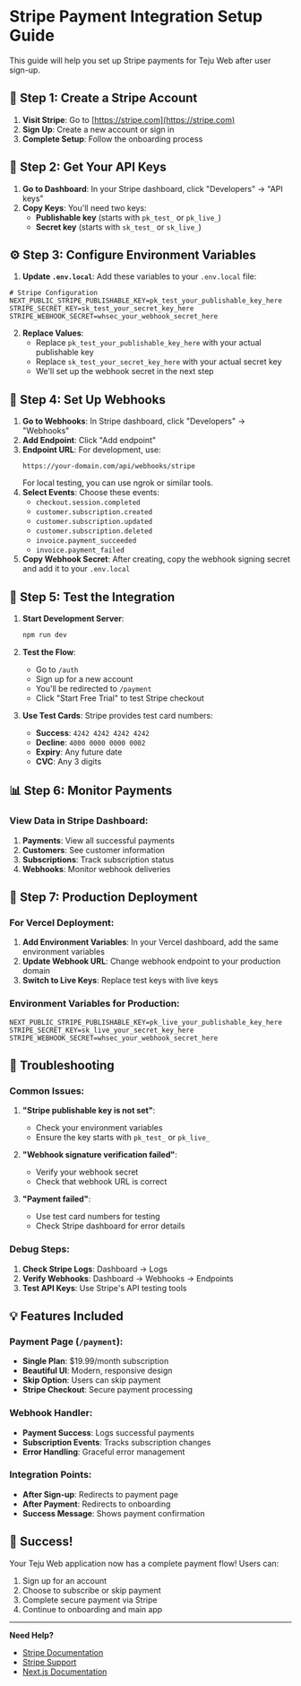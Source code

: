 # Stripe Payment Integration Setup Guide

This guide will help you set up Stripe payments for Teju Web after user sign-up.

## 🚀 Step 1: Create a Stripe Account

1. **Visit Stripe**: Go to [https://stripe.com](https://stripe.com)
2. **Sign Up**: Create a new account or sign in
3. **Complete Setup**: Follow the onboarding process

## 🔑 Step 2: Get Your API Keys

1. **Go to Dashboard**: In your Stripe dashboard, click "Developers" → "API keys"
2. **Copy Keys**: You'll need two keys:
   - **Publishable key** (starts with `pk_test_` or `pk_live_`)
   - **Secret key** (starts with `sk_test_` or `sk_live_`)

## ⚙️ Step 3: Configure Environment Variables

1. **Update `.env.local`**: Add these variables to your `.env.local` file:

```env
# Stripe Configuration
NEXT_PUBLIC_STRIPE_PUBLISHABLE_KEY=pk_test_your_publishable_key_here
STRIPE_SECRET_KEY=sk_test_your_secret_key_here
STRIPE_WEBHOOK_SECRET=whsec_your_webhook_secret_here
```

2. **Replace Values**: 
   - Replace `pk_test_your_publishable_key_here` with your actual publishable key
   - Replace `sk_test_your_secret_key_here` with your actual secret key
   - We'll set up the webhook secret in the next step

## 🔗 Step 4: Set Up Webhooks

1. **Go to Webhooks**: In Stripe dashboard, click "Developers" → "Webhooks"
2. **Add Endpoint**: Click "Add endpoint"
3. **Endpoint URL**: For development, use:
   ```
   https://your-domain.com/api/webhooks/stripe
   ```
   For local testing, you can use ngrok or similar tools.
4. **Select Events**: Choose these events:
   - `checkout.session.completed`
   - `customer.subscription.created`
   - `customer.subscription.updated`
   - `customer.subscription.deleted`
   - `invoice.payment_succeeded`
   - `invoice.payment_failed`
5. **Copy Webhook Secret**: After creating, copy the webhook signing secret and add it to your `.env.local`

## 🧪 Step 5: Test the Integration

1. **Start Development Server**:
   ```bash
   npm run dev
   ```

2. **Test the Flow**:
   - Go to `/auth`
   - Sign up for a new account
   - You'll be redirected to `/payment`
   - Click "Start Free Trial" to test Stripe checkout

3. **Use Test Cards**: Stripe provides test card numbers:
   - **Success**: `4242 4242 4242 4242`
   - **Decline**: `4000 0000 0000 0002`
   - **Expiry**: Any future date
   - **CVC**: Any 3 digits

## 📊 Step 6: Monitor Payments

### View Data in Stripe Dashboard:
1. **Payments**: View all successful payments
2. **Customers**: See customer information
3. **Subscriptions**: Track subscription status
4. **Webhooks**: Monitor webhook deliveries

## 🚀 Step 7: Production Deployment

### For Vercel Deployment:
1. **Add Environment Variables**: In your Vercel dashboard, add the same environment variables
2. **Update Webhook URL**: Change webhook endpoint to your production domain
3. **Switch to Live Keys**: Replace test keys with live keys

### Environment Variables for Production:
```env
NEXT_PUBLIC_STRIPE_PUBLISHABLE_KEY=pk_live_your_publishable_key_here
STRIPE_SECRET_KEY=sk_live_your_secret_key_here
STRIPE_WEBHOOK_SECRET=whsec_your_webhook_secret_here
```

## 🔧 Troubleshooting

### Common Issues:

1. **"Stripe publishable key is not set"**:
   - Check your environment variables
   - Ensure the key starts with `pk_test_` or `pk_live_`

2. **"Webhook signature verification failed"**:
   - Verify your webhook secret
   - Check that webhook URL is correct

3. **"Payment failed"**:
   - Use test card numbers for testing
   - Check Stripe dashboard for error details

### Debug Steps:
1. **Check Stripe Logs**: Dashboard → Logs
2. **Verify Webhooks**: Dashboard → Webhooks → Endpoints
3. **Test API Keys**: Use Stripe's API testing tools

## 💡 Features Included

### Payment Page (`/payment`):
- **Single Plan**: $19.99/month subscription
- **Beautiful UI**: Modern, responsive design
- **Skip Option**: Users can skip payment
- **Stripe Checkout**: Secure payment processing

### Webhook Handler:
- **Payment Success**: Logs successful payments
- **Subscription Events**: Tracks subscription changes
- **Error Handling**: Graceful error management

### Integration Points:
- **After Sign-up**: Redirects to payment page
- **After Payment**: Redirects to onboarding
- **Success Message**: Shows payment confirmation

## 🎉 Success!

Your Teju Web application now has a complete payment flow! Users can:
1. Sign up for an account
2. Choose to subscribe or skip payment
3. Complete secure payment via Stripe
4. Continue to onboarding and main app

---

**Need Help?**
- [Stripe Documentation](https://stripe.com/docs)
- [Stripe Support](https://support.stripe.com)
- [Next.js Documentation](https://nextjs.org/docs) 